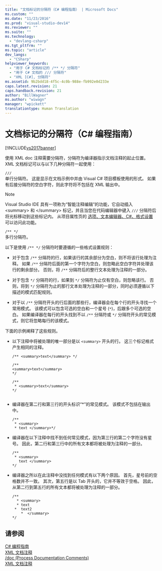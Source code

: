 ```yaml
---
title: "文档标记的分隔符（C# 编程指南） | Microsoft Docs"
ms.custom: ""
ms.date: "11/23/2016"
ms.prod: "visual-studio-dev14"
ms.reviewer: ""
ms.suite: ""
ms.technology: 
  - "devlang-csharp"
ms.tgt_pltfrm: ""
ms.topic: "article"
dev_langs: 
  - "CSharp"
helpviewer_keywords: 
  - "用于 C# 文档标记的 /** */ 分隔符"
  - "用于 C# 文档的 /// 分隔符"
  - "XML [C#], 分隔符"
ms.assetid: 9b2bdd18-4f5c-4c0b-988e-fb992e0d233e
caps.latest.revision: 21
caps.handback.revision: 21
author: "BillWagner"
ms.author: "wiwagn"
manager: "wpickett"
translationtype: Human Translation
---
```

# 文档标记的分隔符（C# 编程指南）
[!INCLUDE[vs2017banner](../../../csharp/includes/vs2017banner.md)]

使用 XML doc 注释需要分隔符，分隔符为编译器指示文档注释的起止位置。  XML 文档标记可以与以下几种分隔符一起使用：  
  
 `///`  
 单行分隔符。  这是显示在文档示例中并由 Visual C\# 项目模板使用的形式。  如果有后接分隔符的空白字符，则此字符将不包括在 XML 输出中。  
  
> [!NOTE]
>  Visual Studio IDE 具有一项称为“智能注释编辑”的功能，它自动插入 \<summary\> 和 \<\/summary\> 标记，并且当您在代码编辑器中键入 `///` 分隔符后将光标移动到这些标记内。  从项目属性页的 [选项、文本编辑器、C\#、格式设置](/visual-studio/ide/reference/options-text-editor-csharp-formatting) 可以访问此功能。  
  
 `/** */`  
 多行分隔符。  
  
 以下是使用 `/** */` 分隔符时要遵循的一些格式设置规则：  
  
-   对于包含 `/**`  分隔符的行，如果该行的其余部分为空白，则不将该行处理为注释。  如果 `/**`  分隔符后面的第一个字符为空白，则忽略此空白字符并处理该行的剩余部分。  否则，将 `/**` 分隔符后的整行文本处理为注释的一部分。  
  
-   对于包含 `*/`  分隔符的行，如果到 `*/` 分隔符为止仅有空白，则忽略该行。  否则，将到 `*/` 分隔符为止的那行文本处理为注释的一部分，同时必须遵循以下描述的模式匹配规则。  
  
-   对于以 `/**` 分隔符开头的行后面的那些行，编译器会在每个行的开头寻找一个常用模式。  该模式可以包含可选的空白和一个星号 \(`*`\)，后跟多个可选的空白。  如果编译器在每行的开头找到不以 `/**` 分隔符或 `*/` 分隔符开头的常见模式，则它将忽略每行的该模式。  
  
 下面的示例阐释了这些规则。  
  
-   以下注释中将被处理的唯一部分是以 `<summary>` 开头的行。  这三个标记格式产生相同的注释。  
  
    ```  
    /** <summary>text</summary> */   
  
    /**   
    <summary>text</summary>   
    */   
  
    /**   
     * <summary>text</summary>   
    */  
  
    ```  
  
-   编译器在第二行和第三行的开头标识“\*”的常见模式。  该模式不包括在输出中。  
  
    ```  
    /**   
     * <summary>   
     * text </summary>*/   
    ```  
  
-   编译器在以下注释中找不到任何常见模式，因为第三行的第二个字符没有星号。  因此，第二行和第三行中的所有文本都将被处理为注释的一部分。  
  
    ```  
    /**   
     * <summary>   
       text </summary>  
    */   
    ```  
  
-   编译器之所以在此注释中没找到任何模式有以下两个原因。  首先，星号前的空格数并不一致。  其次，第五行是以 Tab 开头的，它并不等效于空格。  因此，从第二行到第五行的所有文本都将被处理为注释的一部分。  
  
    ```  
    /**   
      * <summary>   
      * text   
     *  text2   
        *  </summary>   
    */   
    ```  
  
## 请参阅  
 [C\# 编程指南](../../../csharp/programming-guide/index.md)   
 [XML 文档注释](../../../csharp/programming-guide/xmldoc/xml-documentation-comments.md)   
 [\/doc \(Process Documentation Comments\)](../../../csharp/language-reference/compiler-options/doc-compiler-option.md)   
 [XML 文档注释](../../../csharp/programming-guide/xmldoc/xml-documentation-comments.md)
